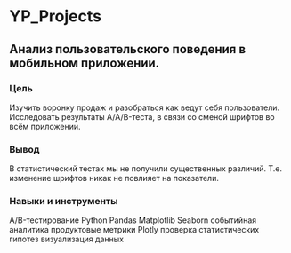 # YP_Projects
## Анализ пользовательского поведения в мобильном приложении.
### Цель
Изучить воронку продаж и разобраться как ведут себя пользователи. Исследовать результаты A/A/B-теста, в связи со сменой шрифтов во всём приложении.

### Вывод
В статистический тестах мы не получили существенных различий. Т.е. изменение шрифтов никак не повлияет на показатели. 

### Навыки и инструменты
A/B-тестирование
Python
Pandas
Matplotlib
Seaborn
событийная аналитика
продуктовые метрики
Plotly
проверка статистических гипотез
визуализация данных
